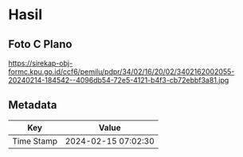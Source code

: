# Hasil

## Foto C Plano

https://sirekap-obj-formc.kpu.go.id/ccf6/pemilu/pdpr/34/02/16/20/02/3402162002055-20240214-184542--4096db54-72e5-4121-b4f3-cb72ebbf3a81.jpg


## Metadata

| Key        | Value               |
| ---------- | ------------------- |
| Time Stamp | 2024-02-15 07:02:30 |



